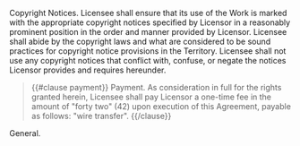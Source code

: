 Copyright Notices. Licensee shall ensure that its use of the Work is marked with the appropriate copyright notices specified by Licensor in a reasonably prominent position in the order and manner provided by Licensor. Licensee shall abide by the copyright laws and what are considered to be sound practices for copyright notice provisions in the Territory. Licensee shall not use any copyright notices that conflict with, confuse, or negate the notices Licensor provides and requires hereunder.

> {{#clause payment}}
> Payment. As consideration in full for the rights granted herein, Licensee shall pay Licensor a one-time fee in the amount of "forty two" (42) upon execution of this Agreement, payable as follows: "wire transfer".
{{/clause}}

General.

